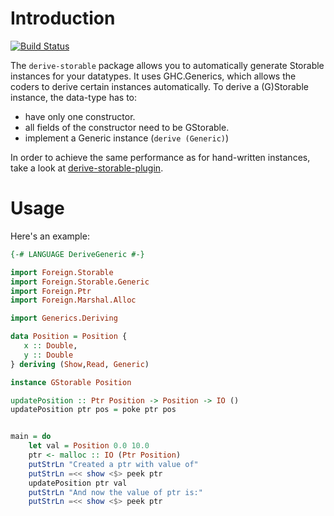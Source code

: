 # Introduction

[![Build Status](https://travis-ci.org/mkloczko/derive-storable.svg?branch=master)](https://travis-ci.org/mkloczko/derive-storable)

The `derive-storable` package allows you to automatically generate Storable instances for your datatypes. It uses GHC.Generics, which allows the coders to derive certain instances automatically. To derive a (G)Storable instance, the data-type has to:

* have only one constructor.
* all fields of the constructor need to be GStorable.
* implement a Generic instance (`derive (Generic)`)

In order to achieve the same performance as for hand-written instances, take a look at [derive-storable-plugin](https://hackage.haskell.org/package/derive-storable-plugin).

# Usage

Here's an example:


```haskell
{-# LANGUAGE DeriveGeneric #-}

import Foreign.Storable
import Foreign.Storable.Generic
import Foreign.Ptr
import Foreign.Marshal.Alloc

import Generics.Deriving

data Position = Position {
   x :: Double, 
   y :: Double
} deriving (Show,Read, Generic)

instance GStorable Position

updatePosition :: Ptr Position -> Position -> IO ()
updatePosition ptr pos = poke ptr pos


main = do
    let val = Position 0.0 10.0
    ptr <- malloc :: IO (Ptr Position)      
    putStrLn "Created a ptr with value of"
    putStrLn =<< show <$> peek ptr
    updatePosition ptr val
    putStrLn "And now the value of ptr is:"   
    putStrLn =<< show <$> peek ptr

```


